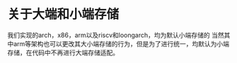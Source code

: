 # 关于大端和小端存储
我们实现的arch，x86，arm以及riscv和loongarch，均为默认小端存储的
当然其中arm等架构也可以更改其大小端存储的行为，但是为了进行统一，均默认为小端存储，在代码中不再进行大端存储适配。